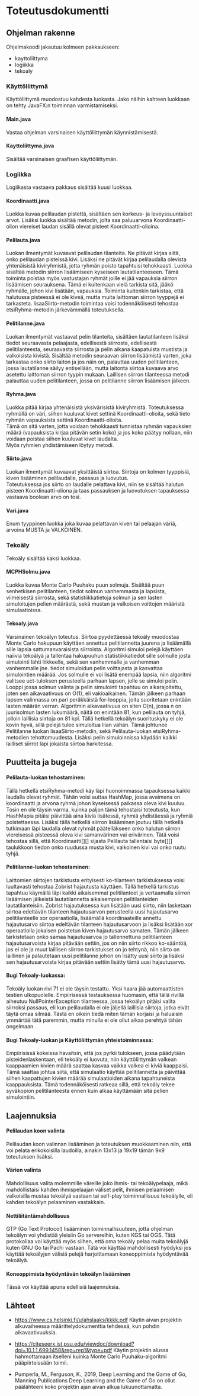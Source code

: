 # Toteutusdokumentti

## Ohjelman rakenne

Ohjelmakoodi jakautuu kolmeen pakkaukseen:
- kayttoliittyma
- logiikka
- tekoaly

### Käyttöliittymä

Käyttöliittymä muodostuu kahdesta luokasta.
Jako näihin kahteen luokkaan on tehty JavaFX:n toiminnan varmistamiseksi.

#### Main.java

Vastaa ohjelman varsinaisen käyttöliittymän käynnistämisestä.  

#### Kayttoliittyma.java

Sisältää varsinaisen graafisen käyttöliittymän.

### Logiikka

Logiikasta vastaava pakkaus sisältää kuusi luokkaa.

#### Koordinaatti.java

Luokka kuvaa pelilaudan pistettä, sisältäen sen korkeus- ja leveyssuuntaiset arvot.
Lisäksi luokka sisältää metodin, jolta saa paluuarvona Koordinaatti-olion viereiset laudan sisällä olevat pisteet Koordinaatti-olioina.

#### Pelilauta.java

Luokan ilmentymät kuvaavat pelilaudan tilanteita. Ne pitävät kirjaa siitä, onko pelilaudan pisteissä kivi. Lisäksi ne pitävät kirjaa
pelilaudalla olevista yhtenäisistä kiviryhmistä, jotta ryhmän poisto tapahtuisi tehokkaasti.
Luokka sisältää metodin siirron lisäämiseen kyseiseen lautatilanteeseen. Tämä toiminta poistaa myös vastustajan ryhmät joille ei jää
vapauksia siirron lisäämisen seurauksena. Tämä ei kuitenkaan vielä tarkista sitä, jääkö ryhmälle, johon kivi lisätään, vapauksia.
Toiminta kuitenkin tarkistaa, että halutussa pisteessä ei ole kiveä, mutta muita laittoman siirron tyyppejä ei tarkasteta.
lisaaSiirto-metodin toimintaa voisi todennäköisesti tehostaa etsiRyhma-metodin järkevämmällä toteutuksella.

#### Pelitilanne.java

Luokan ilmentymät vastaavat pelin tilanteita, sisältäen lautatilanteen lisäksi tiedot seuraavasta pelaajasta, edellisestä siirrosta,
edellisestä pelitilanteesta, seuraavasta siirrosta ja pelin aikana kaapatuista mustista ja valkoisista kivistä.
Sisältää metodin seuraavan siirron lisäämistä varten, joka tarkastaa onko siirto laiton ja jos näin on, palauttaa uuden pelitilanteen,
jossa lautatilanne säilyy entisellään, mutta laitonta siirtoa kuvaava arvo asetettu laittoman siirron tyypin mukaan. Laillisen siirron
tilanteessa metodi palauttaa uuden pelitilanteen, jossa on pelitilanne siirron lisäämisen jälkeen.

#### Ryhma.java

Luokka pitää kirjaa yhtenäisistä yksivärisistä kiviryhmistä. Toteutuksessa ryhmällä on väri, siihen kuuluvat kivet settinä
Koordinaatti-olioita, sekä tieto ryhmän vapauksista settinä Koordinaatti-olioita.  
Tämä on sitä varten, jotta voidaan tehokkaasti tunnistaa ryhmän vapauksien määrä (vapauksista kirjaa pitävän setin koko) ja jos koko
päätyy nollaan, niin voidaan poistaa siihen kuuluvat kivet laudalta.  
Myös ryhmien yhdistämiseen löytyy metodi.

#### Siirto.java

Luokan ilmentymät kuvaavat yksittäistä siirtoa. Siirtoja on kolmen tyyppisiä, kiven lisääminen pelilaudalle, passaus ja luovutus.  
Toteutuksessa jos siirto on laudalle pelattava kivi, niin se sisältää halutun pisteen Koordinaatti-oliona ja taas passauksen ja
luovutuksen tapauksessa vastaava boolean arvo on tosi.

#### Vari.java

Enum tyyppinen luokka joka kuvaa pelattavan kiven tai pelaajan väriä, arvoina MUSTA ja VALKOINEN.

### Tekoäly

Tekoäly sisältää kaksi luokkaa.

#### MCPHSolmu.java

Luokka kuvaa Monte Carlo Puuhaku puun solmuja. Sisältää puun senhetkisen pelitilanteen, tiedot solmun vanhemmasta ja lapsista,
viimeisestä siirrosta, sekä statistiikkatietoja solmun ja sen lasten simuloitujen pelien määrästä, sekä mustan ja valkoisen voittojen
määristä simulaatioissa.

#### Tekoaly.java

Varsinainen tekoälyn toteutus. Siirtoa pyydettäessä tekoäly muodostaa Monte Carlo hakupuun käyttäen annettua pelitilannetta juurena
ja lisäämällä sille lapsia sattumanvaraisista siirroista. Algoritmi simuloi pelejä käyttäen naiivia tekoälyä ja tallentaa hakupuuhun
statistiikkatiedot sille solmulle josta simulointi lähti liikkeelle, sekä sen vanhemmalle ja vanhemman vanhemmalle jne. tiedot simuloidun
pelin voittajasta ja kasvattaa simulointien määrää. Jos solmulle ei voi lisätä enempää lapsia, niin algoritmi valitsee uct-tuloksen
perusteella parhaan lapsen, jolle se simuloi pelin.
Looppi jossa solmun valinta ja pelin simulointi tapahtuu on aikarajoitettu, joten sen aikavaativuus on O(1), eli vakioaikainen. Tämän
jälkeen parhaan lapsen valinnassa on pari peräkkäistä for-looppia, joita suoritetaan enintään lasten määrän verran. Algoritmin
aikavaativuus on siten O(n), jossa n on juurisolmun lasten lukumäärä, näitä on enintään 81, kun pelilauta on tyhjä, jolloin laillisia
siirtoja on 81 kpl.
Tällä hetkellä tekoälyn suorituskyky ei ole kovin hyvä, sillä pelejä tulee simuloitua liian vähän. Tämä johtunee Pelitilanne luokan
lisaaSiirto-metodin, sekä Pelilauta-luokan etsiRyhma-metodien tehottomuudesta. Lisäksi pelin simuloinnissa käydään kaikki lailliset siirrot
läpi jokaista siirtoa harkitessa.

## Puutteita ja bugeja

#### Pelilauta-luokan tehostaminen:

Tällä hetkellä etsiRyhma-metodi käy läpi huonoimmassa tapauksessa kaikki laudalla olevat ryhmät. Tähän voisi auttaa HashMap, jossa
avaimena on koordinaatti ja arvona ryhmä johon kyseisessä paikassa oleva kivi kuuluu. Tosin en ole täysin varma, kuinka paljon tämä
tehostaisi toteutusta, kun HashMapia pitäisi päivittää aina kiviä lisätessä, ryhmiä yhdistäessä ja ryhmiä poistettaessa.
Lisäksi tällä hetkellä siirron lisääminen joutuu tällä hetkellä tutkimaan läpi laudalla olevat ryhmät päätelläkseen onko halutun siirron
viereisessä pisteessä oleva kivi samanvärinen vai erivärinen. Tätä voisi tehostaa sillä, että Koordinaatti[][] sijasta Pelilauta
tallentaisi byte[][] taulukkoon tiedon onko ruudussa musta kivi, valkoinen kivi vai onko ruutu tyhjä.

#### Pelitilanne-luokan tehostaminen:

Laittomien siirtojen tarkistusta erityisesti ko-tilanteen tarkistuksessa voisi luultavasti tehostaa Zobrist hajautusta käyttäen. Tällä
hetkellä tarkistus tapahtuu käymällä läpi kaikki aikaisemmat pelitilanteet ja vertaamalla siirron lisäämisen jälkeistä lautatilannetta
aikaisempien pelitilanteiden lautatilanteisiin.
Zobrist hajautuksessa kun lisätään uusi siirto, niin lasketaan siirtoa edeltävän tilanteen hajautusarvon perusteella uusi hajautusarvo
pelitilanteelle xor operaatiolla, lisäämällä koordinaateille annettu hajautusarvo siirtoa edeltävän tilanteen hajautusarvoon ja lisäksi
lisätään xor operaatiolla jokaisen poistetun kiven hajautusarvo samaten. Tämän jälkeen tarkistetaan onko samaa hajautusarvoa jo
tallennettuna pelitilanteen hajautusarvoista kirjaa pitävään settiin, jos on niin siirto rikkoo ko-sääntöä, jos ei ole ja muut laillisen
siirron tarkistukset on jo tehtynä, niin siirto on laillinen ja palautetaan uusi pelitilanne johon on lisätty uusi siirto ja lisäksi
sen hajautusarvoista kirjaa pitävään settiin lisätty tämä uusi hajautusarvo.

#### Bugi Tekoaly-luokassa:

Tekoäly luokan rivi 71 ei ole täysin testattu. Yksi haara jää automaattisten testien ulkopuolelle. Empiirisessä testauksessa huomasin,
että tällä rivillä aiheutuu NullPointerException tilanteessa, jossa tekoälyn pitäisi valita siirroksi passaus, eli kun pelilaudalla ei
ole jäljellä laillisia siirtoja, jotka eivät täytä omaa silmää. Tästä en oikein tiedä miten tämän korjaisi ja haluaisin ymmärtää tätä
paremmin, mutta minulla ei ole ollut aikaa perehtyä tähän ongelmaan.

#### Bugi Tekoaly-luokan ja Käyttöliittymän yhteistoiminnassa:

Empiirisissä kokeissa havaitsin, että jos pyrkii tulokseen, jossa päädytään pisteidenlaskentaan, eli tekoäly ei luovuta, niin
käyttöliittymän valkean kaappaamien kivien määrä saattaa kasvaa vaikka valkea ei kiviä kaappaisi. Tämä saattaa johtua siitä, että
simulaatio käyttää pelitilannetta ja päivittää siihen kaapattujen kivien määrää simulaatioiden aikana tapahtuneista kaappauksista. Tämä
todennäköisesti ratkeaa sillä, että tekoäly tekee syväkopion pelitilanteesta ennen kuin alkaa käyttämään sitä pelien simulointiin.

## Laajennuksia

#### Pelilaudan koon valinta

Pelilaudan koon valinnan lisääminen ja toteutuksen muokkaaminen niin, että voi pelata erikokoisilla laudoilla, ainakin 13x13 ja 19x19
tämän 9x9 toteutuksen lisäksi.

#### Värien valinta

Mahdollisuus valita molemmille väreille joko ihmis- tai tekoälypelaaja, mikä mahdollistaisi kahden ihmispelaajan väliset pelit, ihmisen
pelaamisen valkoisilla mustaa tekoälyä vastaan tai self-play toiminnallisuus tekoälylle, eli kahden tekoälyn pelaaminen vastakkain.

#### Nettiliitäntämahdollisuus

GTP (Go Text Protocol) lisääminen toiminnallisuuteen, jotta ohjelman tekoälyn voi yhdistää yleisiin Go servereihin, kuten KGS tai OGS.
Tätä protokollaa voi käyttää myös siihen, että oma tekoäly pelaa muita tekoälyjä kuten GNU Go tai Pachi vastaan. Tätä voi käyttää
mahdollisesti hyödyksi jos käyttää tekoälyjen välisiä pelejä harjoittamaan koneoppimista hyödyntävää tekoälyä.

#### Koneoppimista hyödyntävän tekoälyn lisääminen

Tässä voi käyttää apuna edellisiä laajennuksia.

## Lähteet

- https://www.cs.helsinki.fi/u/ahslaaks/kkkk.pdf
Käytin aivan projektin alkuvaiheessa määrittelydokumenttia tehdessä, kun pohdin
aikavaativuuksia.

- https://citeseerx.ist.psu.edu/viewdoc/download?doi=10.1.1.699.1458&rep=rep1&type=pdf
Käytin projektin alussa hahmottamaan itselleni
kuinka Monte Carlo Puuhaku-algoritmi pääpiirteissään toimii.

- Pumperla, M., Ferguson, K., 2019, Deep Learning and the Game of Go, Manning Publications
Deep Learning and the Game of Go on ollut päälähteeni koko projektin ajan aivan alkua lukuunottamatta.